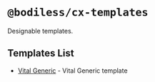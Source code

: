 # `@bodiless/cx-templates`

Designable templates.

## Templates List

- [Vital Generic](./doc/Generic.md) - Vital Generic template
